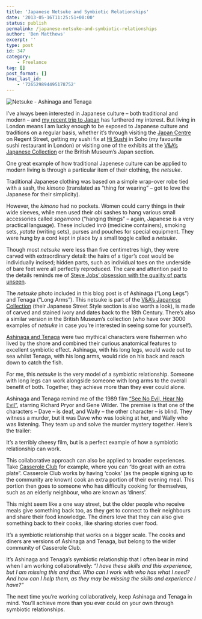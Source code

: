 ```yaml
---
title: 'Japanese Netsuke and Symbiotic Relationships'
date: '2013-05-16T11:25:51+00:00'
status: publish
permalink: /japanese-netsuke-and-symbiotic-relationships
author: 'Ben Matthews'
excerpt: ''
type: post
id: 347
category:
    - Freelance
tag: []
post_format: []
tmac_last_id:
    - '726529894495178752'
---
```

![Netsuke - Ashinaga and Tenaga](http://benrmatthews.com/wp-content/uploads/2013/05/netsuke-1.jpg)

I’ve always been interested in Japanese culture – both traditional and modern – and [my recent trip to Japan](http://benrmatthews.com/2013/04/japan-on-a-budget-for-2-weeks/ "Japan on a Budget for 2 Weeks") has furthered my interest. But living in London means I am lucky enough to be exposed to Japanese culture and traditions on a regular basis, whether it’s through visiting the [Japan Centre](http://www.japancentre.com/ "Japan Centre") on Regent Street, getting my sushi fix at [Hi Sushi](http://www.urbanspoon.com/r/52/564758/restaurant/London/Hi-Sushi-Soho "Hi Sushi") in Soho (my favourite sushi restaurant in London) or visiting one of the exhibits at the [V&amp;A’s Japanese Collection](http://www.vam.ac.uk/page/j/japan/ "V&A Japan") or the British Museum’s Japan section.

One great example of how traditional Japenese culture can be applied to modern living is through a particular item of their clothing, the *netsuke*.

Traditional Japanese clothing was based on a simple wrap-over robe tied with a sash, the *kimono* (translated as “thing for wearing” – got to love the Japanese for their simplicity).

However, the *kimono* had no pockets. Women could carry things in their wide sleeves, while men used their *obi* sashes to hang various small accessories called *sagemono* (“hanging things” – again, Japanese is a very practical language). These included *inrō* (medicine containers), smoking sets, *yatate* (writing sets), purses and pouches for special equipment. They were hung by a cord kept in place by a small toggle called a *netsuke*.

Though most *netsuke* were less than five centimetres high, they were carved with extraordinary detail: the hairs of a tiger’s coat would be individually incised; hidden parts, such as individual toes on the underside of bare feet were all perfectly reproduced. The care and attention paid to the details reminds me of [Steve Jobs’ obsession with the quality of parts unseen](http://thenextweb.com/apple/2011/10/24/steve-jobs-obsession-with-the-quality-of-the-things-unseen/).

The *netsuke* photo included in this blog post is of Ashinaga (“Long Legs”) and Tenaga (“Long Arms”). This netsuke is part of the [V&amp;A’s Japanese Collection](http://www.vam.ac.uk/page/j/japan/ "V&A Japan") (their Japanese Street Style section is also worth a look), is made of carved and stained ivory and dates back to the 18th Century. There’s also a similar version in the British Museum’s collection (who have over 3000 examples of *netsuke* in case you’re interested in seeing some for yourself)*.*

[Ashinaga and Tenaga](http://en.wikipedia.org/wiki/Ashinagatenaga "Ashinaga and Tenaga - Wikipedia") were two mythical characters were fishermen who lived by the shore and combined their curious anatomical features to excellent symbiotic effect. Ashinaga, with his long legs, would wade out to sea whilst Tenaga, with his long arms, would ride on his back and reach down to catch the fish.

For me, this *netsuke* is the very model of a symbiotic relationship. Someone with long legs can work alongside someone with long arms to the overall benefit of both. Together, they achieve more than they ever could alone.

Ashinaga and Tenaga remind me of the 1989 film [“See No Evil, Hear No Evil”](http://www.imdb.com/title/tt0098282/ "See No Evil, Hear No Evil"), starring Richard Pryor and Gene Wilder. The premise is that one of the characters – Dave – is deaf, and Wally – the other character – is blind. They witness a murder, but it was Dave who was looking at her, and Wally who was listening. They team up and solve the murder mystery together. Here’s the trailer:

It’s a terribly cheesy film, but is a perfect example of how a symbiotic relationship can work.

This collaborative approach can also be applied to broader experiences. Take [Casserole Club](http://casseroleclub.com/ "Casserole Club") for example, where you can “do great with an extra plate”. Casserole Club works by having ‘cooks’ (as the people signing up to the community are known) cook an extra portion of their evening meal. This portion then goes to someone who has difficulty cooking for themselves, such as an elderly neighbour, who are known as ‘diners’.

This might seem like a one way street, but the older people who receive meals give something back too, as they get to connect to their neighbours and share their food knowledge. The diners love that they can also give something back to their cooks, like sharing stories over food.

It’s a symbiotic relationship that works on a bigger scale. The cooks and diners are versions of Ashinaga and Tenaga, but belong to the wider community of Casserole Club.

It’s Ashinaga and Tenaga’s symbiotic relationship that I often bear in mind when I am working collaboratively: *“I have these skills and this experience, but I am missing this and that. Who can I work with who has what I need? And how can I help them, as they may be missing the skills and experience I have?”*

The next time you’re working collaboratively, keep Ashinaga and Tenaga in mind. You’ll achieve more than you ever could on your own through symbiotic relationships.